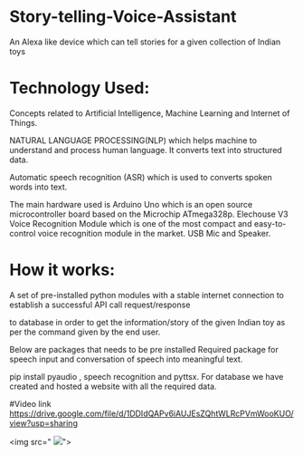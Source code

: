 # Story-telling-Voice-Assistant
An Alexa like device which can tell stories for a given collection of Indian toys

# Technology Used:
Concepts related to Artificial Intelligence, Machine Learning and Internet of Things.

NATURAL LANGUAGE PROCESSING(NLP) which helps machine to understand and process human language. 
It converts text into structured data.

Automatic speech recognition (ASR) which is used to converts spoken words into text.

The main hardware used is Arduino Uno which is an open source microcontroller board based on the 
Microchip ATmega328p.
Elechouse V3 Voice Recognition Module which is one of the most compact and easy-to-control voice recognition module in the market.
USB Mic and Speaker.

# How it works:
A set of pre-installed python modules with a stable internet connection to establish a successful API call request/response 

to database in order to get the information/story of the given Indian toy as per the command given by the end user.

Below are packages that needs to be pre installed
Required package for speech input and conversation of speech into meaningful text.

pip install pyaudio , speech recognition and pyttsx.
For database we have created and hosted a website with all the required data.


#Video link
https://drive.google.com/file/d/1DDIdQAPv6iAUJEsZQhtWLRcPVmWooKUO/view?usp=sharing



<img align="right"> <img src="<img align="right"> <img src="https://img.freepik.com/premium-photo/beautiful-cute-anime-girl-floating-space-listening-music-her-headphones-manga-style-relaxing-generative-ai-lofi-hip-hop-music-study-girl-chilling-generative-ai_117038-5568.jpg?w=740">">
